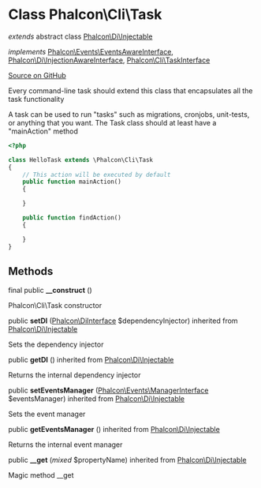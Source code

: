 # Class **Phalcon\\Cli\\Task**

*extends* abstract class [Phalcon\Di\Injectable](/en/3.2/api/Phalcon_Di_Injectable)

*implements* [Phalcon\Events\EventsAwareInterface](/en/3.2/api/Phalcon_Events_EventsAwareInterface), [Phalcon\Di\InjectionAwareInterface](/en/3.2/api/Phalcon_Di_InjectionAwareInterface), [Phalcon\Cli\TaskInterface](/en/3.2/api/Phalcon_Cli_TaskInterface)

<a href="https://github.com/phalcon/cphalcon/blob/master/phalcon/cli/task.zep" class="btn btn-default btn-sm">Source on GitHub</a>

Every command-line task should extend this class that encapsulates all the task functionality

A task can be used to run "tasks" such as migrations, cronjobs, unit-tests, or anything that you want.
The Task class should at least have a "mainAction" method

```php
<?php

class HelloTask extends \Phalcon\Cli\Task
{
    // This action will be executed by default
    public function mainAction()
    {

    }

    public function findAction()
    {

    }
}

```


## Methods
final public  **__construct** ()

Phalcon\\Cli\\Task constructor



public  **setDI** ([Phalcon\DiInterface](/en/3.2/api/Phalcon_DiInterface) $dependencyInjector) inherited from [Phalcon\Di\Injectable](/en/3.2/api/Phalcon_Di_Injectable)

Sets the dependency injector



public  **getDI** () inherited from [Phalcon\Di\Injectable](/en/3.2/api/Phalcon_Di_Injectable)

Returns the internal dependency injector



public  **setEventsManager** ([Phalcon\Events\ManagerInterface](/en/3.2/api/Phalcon_Events_ManagerInterface) $eventsManager) inherited from [Phalcon\Di\Injectable](/en/3.2/api/Phalcon_Di_Injectable)

Sets the event manager



public  **getEventsManager** () inherited from [Phalcon\Di\Injectable](/en/3.2/api/Phalcon_Di_Injectable)

Returns the internal event manager



public  **__get** (*mixed* $propertyName) inherited from [Phalcon\Di\Injectable](/en/3.2/api/Phalcon_Di_Injectable)

Magic method __get



